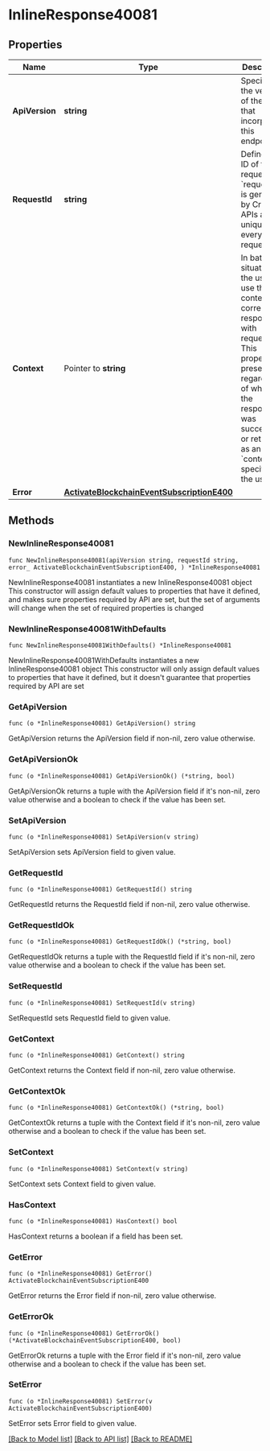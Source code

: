 # InlineResponse40081

## Properties

Name | Type | Description | Notes
------------ | ------------- | ------------- | -------------
**ApiVersion** | **string** | Specifies the version of the API that incorporates this endpoint. | 
**RequestId** | **string** | Defines the ID of the request. The &#x60;requestId&#x60; is generated by Crypto APIs and it&#39;s unique for every request. | 
**Context** | Pointer to **string** | In batch situations the user can use the context to correlate responses with requests. This property is present regardless of whether the response was successful or returned as an error. &#x60;context&#x60; is specified by the user. | [optional] 
**Error** | [**ActivateBlockchainEventSubscriptionE400**](ActivateBlockchainEventSubscriptionE400.md) |  | 

## Methods

### NewInlineResponse40081

`func NewInlineResponse40081(apiVersion string, requestId string, error_ ActivateBlockchainEventSubscriptionE400, ) *InlineResponse40081`

NewInlineResponse40081 instantiates a new InlineResponse40081 object
This constructor will assign default values to properties that have it defined,
and makes sure properties required by API are set, but the set of arguments
will change when the set of required properties is changed

### NewInlineResponse40081WithDefaults

`func NewInlineResponse40081WithDefaults() *InlineResponse40081`

NewInlineResponse40081WithDefaults instantiates a new InlineResponse40081 object
This constructor will only assign default values to properties that have it defined,
but it doesn't guarantee that properties required by API are set

### GetApiVersion

`func (o *InlineResponse40081) GetApiVersion() string`

GetApiVersion returns the ApiVersion field if non-nil, zero value otherwise.

### GetApiVersionOk

`func (o *InlineResponse40081) GetApiVersionOk() (*string, bool)`

GetApiVersionOk returns a tuple with the ApiVersion field if it's non-nil, zero value otherwise
and a boolean to check if the value has been set.

### SetApiVersion

`func (o *InlineResponse40081) SetApiVersion(v string)`

SetApiVersion sets ApiVersion field to given value.


### GetRequestId

`func (o *InlineResponse40081) GetRequestId() string`

GetRequestId returns the RequestId field if non-nil, zero value otherwise.

### GetRequestIdOk

`func (o *InlineResponse40081) GetRequestIdOk() (*string, bool)`

GetRequestIdOk returns a tuple with the RequestId field if it's non-nil, zero value otherwise
and a boolean to check if the value has been set.

### SetRequestId

`func (o *InlineResponse40081) SetRequestId(v string)`

SetRequestId sets RequestId field to given value.


### GetContext

`func (o *InlineResponse40081) GetContext() string`

GetContext returns the Context field if non-nil, zero value otherwise.

### GetContextOk

`func (o *InlineResponse40081) GetContextOk() (*string, bool)`

GetContextOk returns a tuple with the Context field if it's non-nil, zero value otherwise
and a boolean to check if the value has been set.

### SetContext

`func (o *InlineResponse40081) SetContext(v string)`

SetContext sets Context field to given value.

### HasContext

`func (o *InlineResponse40081) HasContext() bool`

HasContext returns a boolean if a field has been set.

### GetError

`func (o *InlineResponse40081) GetError() ActivateBlockchainEventSubscriptionE400`

GetError returns the Error field if non-nil, zero value otherwise.

### GetErrorOk

`func (o *InlineResponse40081) GetErrorOk() (*ActivateBlockchainEventSubscriptionE400, bool)`

GetErrorOk returns a tuple with the Error field if it's non-nil, zero value otherwise
and a boolean to check if the value has been set.

### SetError

`func (o *InlineResponse40081) SetError(v ActivateBlockchainEventSubscriptionE400)`

SetError sets Error field to given value.



[[Back to Model list]](../README.md#documentation-for-models) [[Back to API list]](../README.md#documentation-for-api-endpoints) [[Back to README]](../README.md)


